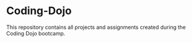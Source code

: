 # Coding-Dojo

<p>This repository contains all projects and assignments created during the Coding Dojo bootcamp.</p>
